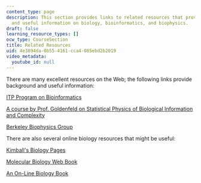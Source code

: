 ```yaml
---
content_type: page
description: This section provides links to related resources that provide background
  and useful information on biology, bioinformatics, and biophysics.
draft: false
learning_resource_types: []
ocw_type: CourseSection
title: Related Resources
uid: 4e3894da-0b55-4161-cca4-085ebd2b2019
video_metadata:
  youtube_id: null
---
```

There are many excellent resources on the Web; the following links provide background and useful information:

[ITP Program on Bioinformatics](http://www.bic.kyoto-u.ac.jp/itp/)

[A course by Prof. Goldenfeld on Statistical Physics of Biological Information and Complexity](http://guava.physics.uiuc.edu/~nigel/courses/598BIO/)

[Berkeley Biophysics Group](http://biophysics.berkeley.edu/)

There are also several online biology resources that might be useful:

[Kimball's Biology Pages](https://www.biology-pages.info/)

[Molecular Biology Web Book](https://www.sciencedirect.com/book/9780128132883/molecular-biology)

[An On-Line Biology Book](http://www2.estrellamountain.edu/faculty/farabee/biobk/biobooktoc.html)